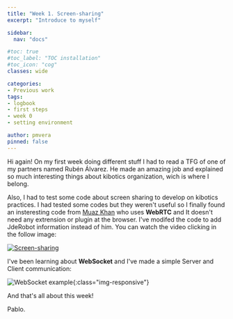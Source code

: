 ```yaml
---
title: "Week 1. Screen-sharing"
excerpt: "Introduce to myself"

sidebar:
  nav: "docs"

#toc: true
#toc_label: "TOC installation"
#toc_icon: "cog"
classes: wide

categories:
- Previous work
tags:
- logbook
- first steps
- week 0
- setting environment

author: pmvera
pinned: false
---
```


Hi again!
On my first week doing different stuff I had to read a TFG of one of my partners named Rubén Álvarez. He made an amazing job and explained so much interesting things about kibotics organization, wich is where I belong.

Also, I had to test some code about screen sharing to develop on kibotics practices. I had tested some codes but they weren't useful so I finally found an insteresting code from [Muaz Khan](https://github.com/muaz-khan/) who uses **WebRTC** and It doesn't need any extrension or plugin at the browser. I've modifed the code to add JdeRobot information instead of him. You can watch the video clicking in the follow image:

[![Screen-sharing](/assets/images/posts/share.png)](https://www.youtube.com/watch?v=GloVpVrjjOk)

I've been learning about **WebSocket** and I've made a simple Server and Client communication:

![WebSocket example](/assets/images/posts/websocket_test.png){:class="img-responsive"}

And that's all about this week!

Pablo.
